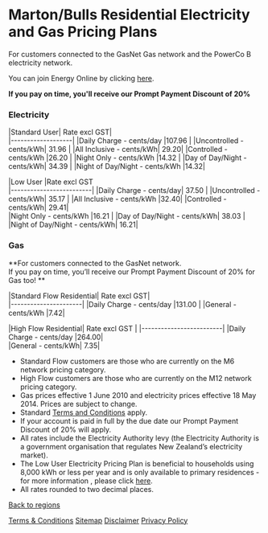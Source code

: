 # Marton/Bulls Residential Electricity and Gas Pricing Plans
For customers connected to the GasNet Gas network and the PowerCo B electricity network.


You can join Energy Online by clicking [here](http://www.energyonline.co.nz/Default.aspx?tabid=98).

**If you pay on time, you'll receive our Prompt Payment Discount of 20%**


### Electricity
|Standard User|	Rate excl GST|	
|-------------------|
|Daily Charge - cents/day	|107.96	|
|Uncontrolled - cents/kWh|	31.96	|
|All Inclusive - cents/kWh|	29.20|
|Controlled - cents/kWh	|26.20	|
|Night Only - cents/kWh	|14.32	|
|Day of Day/Night - cents/kWh|	34.39	|
|Night of Day/Night - cents/kWh	|14.32|	
 

|Low User	|Rate excl GST	
|-------------------------|
|Daily Charge - cents/day|	37.50	|
|Uncontrolled - cents/kWh|	35.17	|
|All Inclusive - cents/kWh	|32.40|	
|Controlled - cents/kWh|	29.41|	
|Night Only - cents/kWh	|16.21	|
|Day of Day/Night - cents/kWh|	38.03	|
|Night of Day/Night - cents/kWh|	16.21|	

### Gas

**For customers connected to the GasNet network.	
If you pay on time, you’ll receive our Prompt Payment Discount of 20% for Gas too!	**

|Standard Flow Residential|	Rate excl GST|	
|----------------------|
|Daily Charge - cents/day	|131.00	|
|General - cents/kWh	|7.42|	
 

|High Flow Residential|	Rate excl GST	|
|-------------------------|
|Daily Charge - cents/day	|264.00|	
|General - cents/kWh|	7.35|	



- Standard Flow customers are those who are currently on the M6 network pricing category.
- High Flow customers are those who are currently on the M12 network pricing category.
- Gas prices effective 1 June 2010 and electricity prices effective 18 May 2014. Prices are subject to change. 
- Standard [Terms and Conditions](http://www.energyonline.co.nz/terms) apply.
- If your account is paid in full by the due date our Prompt Payment Discount of 20% will apply.
- All rates include the Electricity Authority levy (the Electricity Authority is a government organisation that regulates New Zealand’s electricity market).
- The Low User Electricity Pricing Plan is beneficial to households using 8,000 kWh or less per year and is only available to primary residences - for more information , please click [here](http://www.energyonline.co.nz/Default.aspx?tabid=148).
- All rates rounded to two decimal places.

[Back to regions](http://www.energyonline.co.nz/residential/pricing_plans/electricity_and_gas_pricing_plans)

[Terms & Conditions](http://www.energyonline.co.nz/terms)
[Sitemap](http://www.energyonline.co.nz/home/site_map)
[Disclaimer](http://www.energyonline.co.nz/home/site_map/disclaimer)
[Privacy Policy](http://www.energyonline.co.nz/home/site_map/privacy_policy)
